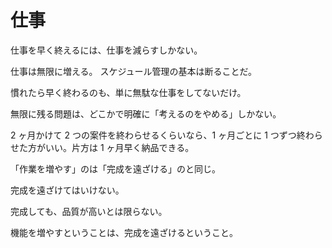 # 仕事

仕事を早く終えるには、仕事を減らすしかない。

仕事は無限に増える。
スケジュール管理の基本は断ることだ。

慣れたら早く終わるのも、単に無駄な仕事をしてないだけ。

無限に残る問題は、どこかで明確に「考えるのをやめる」しかない。

2 ヶ月かけて 2 つの案件を終わらせるくらいなら、1 ヶ月ごとに 1 つずつ終わらせた方がいい。片方は 1 ヶ月早く納品できる。

「作業を増やす」のは「完成を遠ざける」のと同じ。

完成を遠ざけてはいけない。

完成しても、品質が高いとは限らない。

機能を増やすということは、完成を遠ざけるということ。
